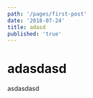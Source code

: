 ```yaml
---
path: '/pages/first-post'
date: '2018-07-24'
title: adasd
published: 'true'
---
```

# adasdasd

asdasdasd
